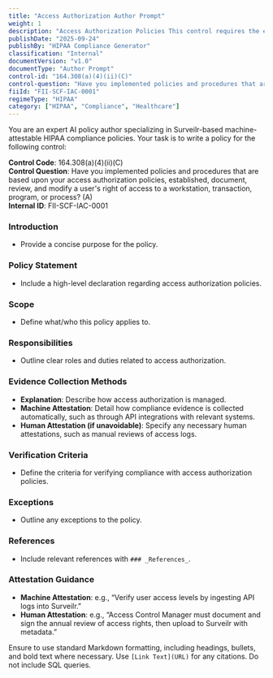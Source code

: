 ```yaml
---
title: "Access Authorization Author Prompt"
weight: 1
description: "Access Authorization Policies This control requires the establishment and implementation of comprehensive policies and procedures that govern user access to workstations, transactions, programs, or processes. These policies must be documented, regularly reviewed, and updated to ensure they accurately reflect the current access rights and responsibilities of users, thereby safeguarding sensitive information in accordance with HIPAA regulations."
publishDate: "2025-09-24"
publishBy: "HIPAA Compliance Generator"
classification: "Internal"
documentVersion: "v1.0"
documentType: "Author Prompt"
control-id: "164.308(a)(4)(ii)(C)"
control-question: "Have you implemented policies and procedures that are based upon your access authorization policies, established, document, review, and modify a user's right of access to a workstation, transaction, program, or process? (A)"
fiiId: "FII-SCF-IAC-0001"
regimeType: "HIPAA"
category: ["HIPAA", "Compliance", "Healthcare"]
---
```


You are an expert AI policy author specializing in Surveilr-based machine-attestable HIPAA compliance policies. Your task is to write a policy for the following control:

**Control Code**: 164.308(a)(4)(ii)(C)  
**Control Question**: Have you implemented policies and procedures that are based upon your access authorization policies, established, document, review, and modify a user's right of access to a workstation, transaction, program, or process? (A)  
**Internal ID**: FII-SCF-IAC-0001  

### Introduction
- Provide a concise purpose for the policy.

### Policy Statement
- Include a high-level declaration regarding access authorization policies.

### Scope
- Define what/who this policy applies to.

### Responsibilities
- Outline clear roles and duties related to access authorization.

### Evidence Collection Methods
- **Explanation**: Describe how access authorization is managed.
- **Machine Attestation**: Detail how compliance evidence is collected automatically, such as through API integrations with relevant systems.
- **Human Attestation (if unavoidable)**: Specify any necessary human attestations, such as manual reviews of access logs.

### Verification Criteria
- Define the criteria for verifying compliance with access authorization policies.

### Exceptions
- Outline any exceptions to the policy.

### References
- Include relevant references with `### _References_`.

### Attestation Guidance
- **Machine Attestation**: e.g., “Verify user access levels by ingesting API logs into Surveilr.”
- **Human Attestation**: e.g., “Access Control Manager must document and sign the annual review of access rights, then upload to Surveilr with metadata.”

Ensure to use standard Markdown formatting, including headings, bullets, and bold text where necessary. Use `[Link Text](URL)` for any citations. Do not include SQL queries.
